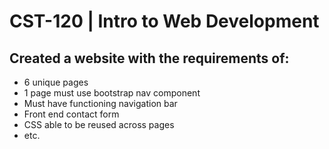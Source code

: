 # CST-120 | Intro to Web Development


## Created a website with the requirements of:
- 6 unique pages
- 1 page must use bootstrap nav component
- Must have functioning navigation bar
- Front end contact form
- CSS able to be reused across pages
- etc.
